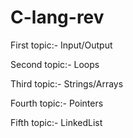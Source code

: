 # C-lang-rev

First topic:- Input/Output

Second topic:- Loops

Third topic:- Strings/Arrays

Fourth topic:- Pointers

Fifth topic:- LinkedList

